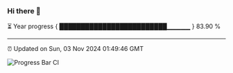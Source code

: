 ### Hi there 👋

⏳ Year progress { █████████████████████████▁▁▁▁▁ } 83.90 %

---

⏰ Updated on Sun, 03 Nov 2024 01:49:46 GMT

![Progress Bar CI](https://github.com/ZhaoGui/ZhaoGui/workflows/Progress%20Bar%20CI/badge.svg)
